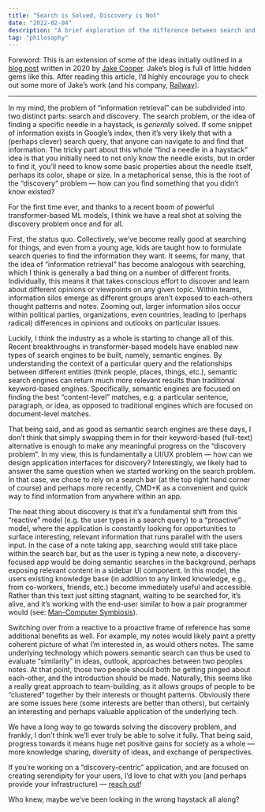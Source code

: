 ```yaml
---
title: "Search is Solved, Discovery is Not"
date: "2022-02-04"
description: "A brief exploration of the difference between search and discovery, and how semantic search engines can help solve the discovery problem."
tag: "philosophy"
---
```


Foreword: This is an extension of some of the ideas initially outlined in a [blog post](https://justjake.substack.com/p/fundamental-problems) written in 2020 by [Jake Cooper](https://twitter.com/justjake). Jake’s blog is full of little hidden gems like this. After reading this article, I’d highly encourage you to check out some more of Jake’s work (and his company, [Railway](https://railway.app/)).

---

In my mind, the problem of “information retrieval” can be subdivided into two distinct parts: search and discovery. The search problem, or the idea of finding a specific needle in a haystack, is _generally_ solved. If some snippet of information exists in Google’s index, then it’s very likely that with a (perhaps clever) search query, that anyone can navigate to and find that information. The tricky part about this whole “find a needle in a haystack” idea is that you initially need to not only know the needle exists, but in order to find it, you’ll need to know some basic properties about the needle itself, perhaps its color, shape or size. In a metaphorical sense, this is the root of the “discovery” problem — how can you find something that you didn’t know existed?

For the first time ever, and thanks to a recent boom of powerful transformer-based ML models, I think we have a real shot at solving the discovery problem once and for all.

First, the status quo. Collectively, we’ve become really good at searching for things, and even from a young age, kids are taught how to formulate search queries to find the information they want. It seems, for many, that the idea of “information retrieval” has become analogous with searching, which I think is generally a bad thing on a number of different fronts. Individually, this means it that takes conscious effort to discover and learn about different opinions or viewpoints on any given topic. Within teams, information silos emerge as different groups aren’t exposed to each-others thought patterns and notes. Zooming out, larger information silos occur within political parties, organizations, even countries, leading to (perhaps radical) differences in opinions and outlooks on particular issues.

Luckily, I think the industry as a whole is starting to change all of this. Recent breakthroughs in transformer-based models have enabled new types of search engines to be built, namely, semantic engines. By understanding the context of a particular query and the relationships between different entities (think people, places, things, etc.), semantic search engines can return much more relevant results than traditional keyword-based engines. Specifically, semantic engines are focused on finding the best “content-level” matches, e.g. a particular sentence, paragraph, or idea, as opposed to traditional engines which are focused on document-level matches.

That being said, and as good as semantic search engines are these days, I don’t think that simply swapping them in for their keyword-based (full-text) alternative is enough to make any meaningful progress on the “discovery problem”. In my view, this is fundamentally a UI/UX problem — how can we design application interfaces for discovery? Interestingly, we likely had to answer the same question when we started working on the search problem. In that case, we chose to rely on a search bar (at the top right hand corner of course) and perhaps more recently, CMD+K as a convenient and quick way to find information from anywhere within an app.

The neat thing about discovery is that it’s a fundamental shift from this “reactive” model (e.g. the user types in a search query) to a “proactive” model, where the application is constantly looking for opportunities to surface interesting, relevant information that runs parallel with the users input. In the case of a note taking app, searching would still take place within the search bar, but as the user is typing a new note, a discovery-focused app would be doing semantic searches in the background, perhaps exposing relevant content in a sidebar UI component. In this model, the users existing knowledge base (in addition to any linked knowledge, e.g., from co-workers, friends, etc.) become immediately useful and accessible. Rather than this text just sitting stagnant, waiting to be searched for, it’s alive, and it’s working with the end-user similar to how a pair programmer would (see: [Man-Computer Symbiosis](https://groups.csail.mit.edu/medg/people/psz/Licklider.html)).

Switching over from a reactive to a proactive frame of reference has some additional benefits as well. For example, my notes would likely paint a pretty coherent picture of what I’m interested in, as would others notes. The same underlying technology which powers semantic search can thus be used to evaluate “similarity” in ideas, outlook, approaches between two peoples notes. At that point, those two people should both be getting pinged about each-other, and the introduction should be made. Naturally, this seems like a really great approach to team-building, as it allows groups of people to be “clustered” together by their interests or thought patterns. Obviously there are some issues here (some interests are better than others), but certainly an interesting and perhaps valuable application of the underlying tech.

We have a long way to go towards solving the discovery problem, and frankly, I don’t think we’ll ever truly be able to solve it fully. That being said, progress towards it means huge net positive gains for society as a whole — more knowledge sharing, diversity of ideas, and exchange of perspectives.

If you’re working on a “discovery-centric” application, and are focused on creating serendipity for your users, I’d love to chat with you (and perhaps provide your infrastructure) — [reach out](https://twitter.com/morgallant)!

Who knew, maybe we’ve been looking in the wrong haystack all along?
